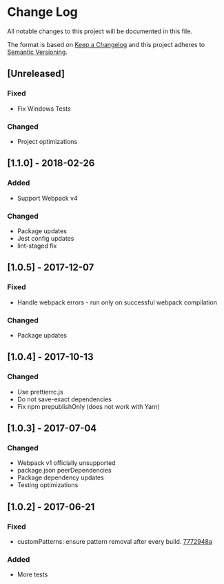 # Change Log

All notable changes to this project will be documented in this file.

The format is based on [Keep a Changelog](http://keepachangelog.com/)
and this project adheres to [Semantic Versioning](http://semver.org/).

## [Unreleased]

### Fixed

*   Fix Windows Tests

### Changed

*   Project optimizations

## [1.1.0] - 2018-02-26

### Added

*   Support Webpack v4

### Changed

*   Package updates
*   Jest config updates
*   lint-staged fix

## [1.0.5] - 2017-12-07

### Fixed

*   Handle webpack errors - run only on successful webpack compilation

### Changed

*   Package updates

## [1.0.4] - 2017-10-13

### Changed

*   Use prettierrc.js
*   Do not save-exact dependencies
*   Fix npm prepublishOnly (does not work with Yarn)

## [1.0.3] - 2017-07-04

### Changed

*   Webpack v1 officially unsupported
*   package.json peerDependencies
*   Package dependency updates
*   Testing optimizations

## [1.0.2] - 2017-06-21

### Fixed

*   customPatterns: ensure pattern removal after every build. [7772948a](https://github.com/chrisblossom/clean-self-webpack-plugin/commit/7772948a488ddedadff815c926a70ef18e84fb3d)

### Added

*   More tests
